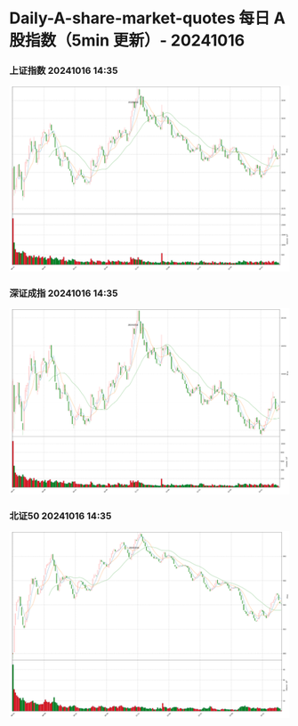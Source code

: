 
# Daily-A-share-market-quotes 每日 A 股指数（5min 更新）- 20241016

### 上证指数 20241016 14:35
![](./fig/2024/10/20241016-sh000001.png)

### 深证成指 20241016 14:35
![](./fig/2024/10/20241016-sz399001.png)

### 北证50 20241016 14:35
![](./fig/2024/10/20241016-bj899050.png)
